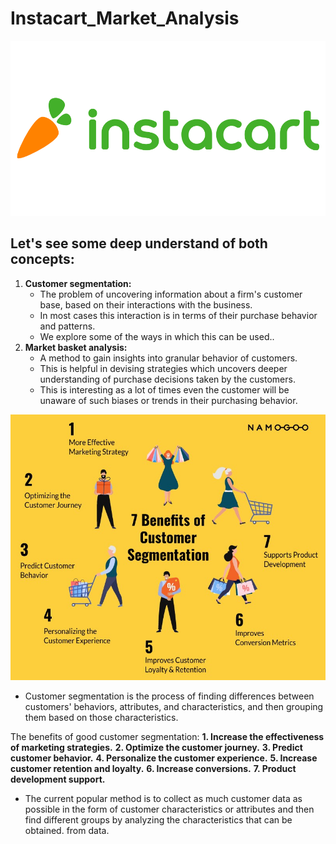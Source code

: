 # Instacart_Market_Analysis 
![image](https://github.com/Quan030994/Instacart_Market_Analysis/blob/main/instacart-vector-logo.png)
## Let's see some deep understand of both concepts:
1. **Customer segmentation:** 
    - The problem of uncovering information about a firm's customer base, based on their interactions with the business. 
    - In most cases this interaction is in terms of their purchase behavior and patterns. 
    - We explore some of the ways in which this can be used..
2. **Market basket analysis:**
    - A method to gain insights into granular behavior of customers. 
    - This is helpful in devising strategies which uncovers deeper understanding of purchase decisions taken by the customers. 
    - This is interesting as a lot of times even the customer will be unaware of such biases or trends in their purchasing behavior.

![image](https://github.com/Quan030994/Instacart_Market_Analysis/blob/main/Customer_segmation_benifit.jpg)

- Customer segmentation is the process of finding differences between customers' behaviors, attributes, and characteristics, and then grouping them based on those characteristics.

The benefits of good customer segmentation:
**1. Increase the effectiveness of marketing strategies.**
**2. Optimize the customer journey.**
**3. Predict customer behavior.**
**4. Personalize the customer experience.**
**5. Increase customer retention and loyalty.**
**6. Increase conversions.**
**7. Product development support.**

- The current popular method is to collect as much customer data as possible in the form of customer characteristics or attributes and then find different groups by analyzing the characteristics that can be obtained. from data.
